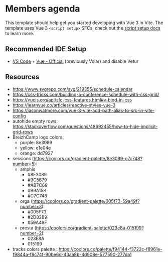 # Members agenda

This template should help get you started developing with Vue 3 in Vite. The template uses Vue 3 `<script setup>` SFCs, check out the [script setup docs](https://v3.vuejs.org/api/sfc-script-setup.html#sfc-script-setup) to learn more.

## Recommended IDE Setup

- [VS Code](https://code.visualstudio.com/) + [Vue - Official](https://marketplace.visualstudio.com/items?itemName=Vue.volar) (previously Volar) and disable Vetur

## Resources

- https://www.svgrepo.com/svg/219355/schedule-calendar
- https://css-tricks.com/building-a-conference-schedule-with-css-grid/
- https://vuejs.org/api/sfc-css-features.html#v-bind-in-css
- https://learnvue.co/articles/reactive-styles-vue-3
- https://jasonwatmore.com/vue-3-vite-add-path-alias-to-src-in-vite-config
- autohide empty rows: https://stackoverflow.com/questions/48692455/how-to-hide-implicit-grid-rows
- BreizhCamp logo colors:
  - purple: 8e3089
  - yellow: e1e04e
  - orange: dd7927
- sessions (https://coolors.co/gradient-palette/8e3089-c7c748?number=5):
  - amphis
    - #8E3089
    - #9C5679
    - #AB7C69
    - #B9A158
    - #C7C748
  - orga (https://coolors.co/gradient-palette/005f73-59a49f?number=3):
    - #005F73
    - #2D8289
    - #59A49F
  - presta (https://coolors.co/gradient-palette/023e8a-015199?number=2):
    - 023E8A
    - 015199
- tracks colors palette : https://coolors.co/palette/f94144-f3722c-f8961e-f9844a-f9c74f-90be6d-43aa8b-4d908e-577590-277da1